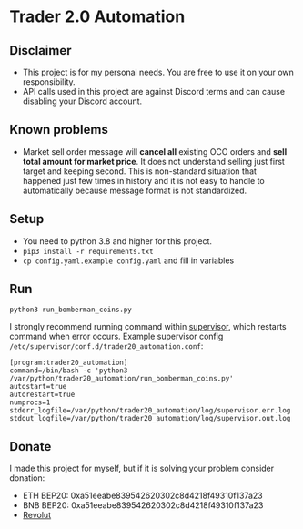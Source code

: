 # Trader 2.0 Automation

## Disclaimer

- This project is for my personal needs. You are free to use it on your own responsibility.
- API calls used in this project are against Discord terms and can cause disabling your Discord account.

## Known problems

- Market sell order message will **cancel all** existing OCO orders and **sell total amount for market price**. It does
  not understand selling just first target and keeping second. This is non-standard situation that happened just few
  times in history and it is not easy to handle to automatically because message format is not standardized.

## Setup

- You need to  python 3.8 and higher for this project. 
- `pip3 install -r requirements.txt`
- `cp config.yaml.example config.yaml` and fill in variables

## Run

`python3 run_bomberman_coins.py`

I strongly recommend running command within [supervisor](http://supervisord.org/running.html), which restarts command
when error occurs. Example supervisor config `/etc/supervisor/conf.d/trader20_automation.conf`:

```
[program:trader20_automation]
command=/bin/bash -c 'python3 /var/python/trader20_automation/run_bomberman_coins.py'
autostart=true
autorestart=true
numprocs=1
stderr_logfile=/var/python/trader20_automation/log/supervisor.err.log
stdout_logfile=/var/python/trader20_automation/log/supervisor.out.log
```

## Donate

I made this project for myself, but if it is solving your problem consider donation:
- ETH BEP20: 0xa51eeabe839542620302c8d4218f49310f137a23
- BNB BEP20: 0xa51eeabe839542620302c8d4218f49310f137a23
- [Revolut](https://revolut.me/jakub20w6)
